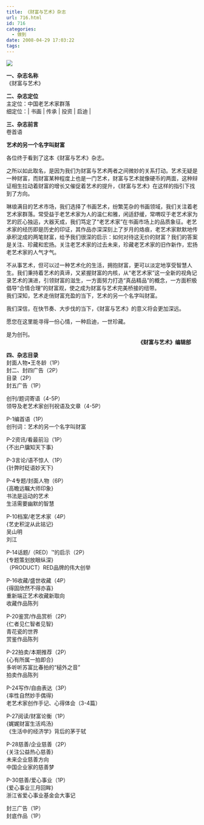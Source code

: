 ```yaml
---
title: 《财富与艺术》杂志
url: 716.html
id: 716
categories:
  - 做到
date: 2008-04-29 17:03:22
tags:
---
```


![](http://photo.guolaijie.com/rooufer/attachments/month_0804/n2008429165326.jpg)  
  
**一、杂志名称**  
《财富与艺术》  
  
**二、杂志定位**  
主定位：中国老艺术家群落  
细定位：| 书画 | 传承 | 投资 | 启迪 |  
  
**三、杂志前言**  
卷首语  
  

**艺术的另一个名字叫财富**

  
各位终于看到了这本《财富与艺术》杂志。  
  
之所以如此取名，是因为我们为财富与艺术两者之间微妙的关系打动。艺术无疑是一种财富，而财富某种程度上也是一门艺术，财富与艺术就像硬币的两面，这种辩证相生拉动着财富的增长又催促着艺术的提升，《财富与艺术》在这样的指引下找到了方向。  
  
琳琅满目的艺术市场，我们选择了书画艺术，纷繁芜杂的书画领域，我们关注着老艺术家群落。常受益于老艺术家为人的温仁和雅，闲适舒缓，常喟叹于老艺术家为艺的匠心独运，大器天成，我们笃定了“老艺术家”在书画市场上的品质象征。老艺术家的经历即是历史的印证，其作品亦深深刻上了岁月的烙痕，老艺术家默默地传承积淀成的两笔财富，给予我们很深的启示：如何对待这无价的财富？我们的答案是关注、珍藏和宏扬。关注老艺术家的过去未来，珍藏老艺术家的旧作新作，宏扬老艺术家的人气才气。  
  
不从事艺术，但可以过一种艺术化的生活，拥抱财富，更可以淡定地享受智慧人生。我们秉持着艺术的真谛，又紧握财富的内核，从“老艺术家”这一全新的视角记录艺术的演进，引领财富的滋生，一方面努力打造“真品精品”的概念，一方面积极倡导“合情合理”的财富观，使之成为财富与艺术完美桥接的纽带。  
我们深知，艺术走俏财富充盈的当下，艺术的另一个名字叫财富。  
  
我们深信，在快节奏、大步伐的当下，《财富与艺术》的意义将会更加深远。  
  
愿您在这里能寻得一份心情，一种启迪，一世珍藏。  
  
是为创刊。  
                                                                                        **《财富与艺术》编辑部**  
  
  
**四、杂志目录**  
封面人物•王冬龄（1P）  
封二、封四广告（2P）  
目录（2P）  
封五广告（1P）  
  
创刊/题词寄语（4-5P）  
领导及老艺术家创刊祝语及文章（4-5P）  
  
P-1编首语（1P）  
创刊词：艺术的另一个名字叫财富  
  
P-2资讯/看最前沿（1P）  
{不出户牖知天下事}  
  
P-3言论/语不惊人（1P）  
{针弊时砭语妙天下}  
  
P-4专题/封面人物（6P）  
{高瞻远瞩大师印象}  
书法是运动的艺术  
生活需要幽默的智慧  
  
P-10档案/老艺术家（4P）  
{艺史积淀从此铭记}  
吴山明  
刘江  
  
P-14话题/（RED）™的启示（2P）  
{专题策划放眼纵深}  
（PRODUCT）RED品牌的伟大创举  
  
P-16收藏/盛世收藏（4P）  
{得固欣然不得亦喜}  
重新端正艺术收藏新取向  
收藏作品陈列  
  
P-20鉴赏/作品赏析（2P）  
{仁者见仁智者见智}  
青花瓷的世界  
赏鉴作品陈列  
  
P-22拍卖/本期推荐（2P）  
{心有所属一拍即合}  
多听听苏富比春拍的“槌外之音”  
拍卖作品陈列  
  
P-24写作/自由表达（3P）  
{率性自然妙手偶得}  
老艺术家创作手记、心得体会（3-4篇）  
  
P-27阅读/财富论衡（1P）  
{娓娓财富生活鸡汤}  
《生活中的经济学》背后的茅于轼  
  
P-28慈善/企业慈善（2P）  
{关注公益热心慈善}  
未来企业慈善方向  
中国企业家的慈善梦  
  
P-30慈善/爱心事业（1P）  
{爱心事业三月回眸}  
浙江省爱心事业基金会大事记  
  
封三广告（1P）  
封底作品（1P）